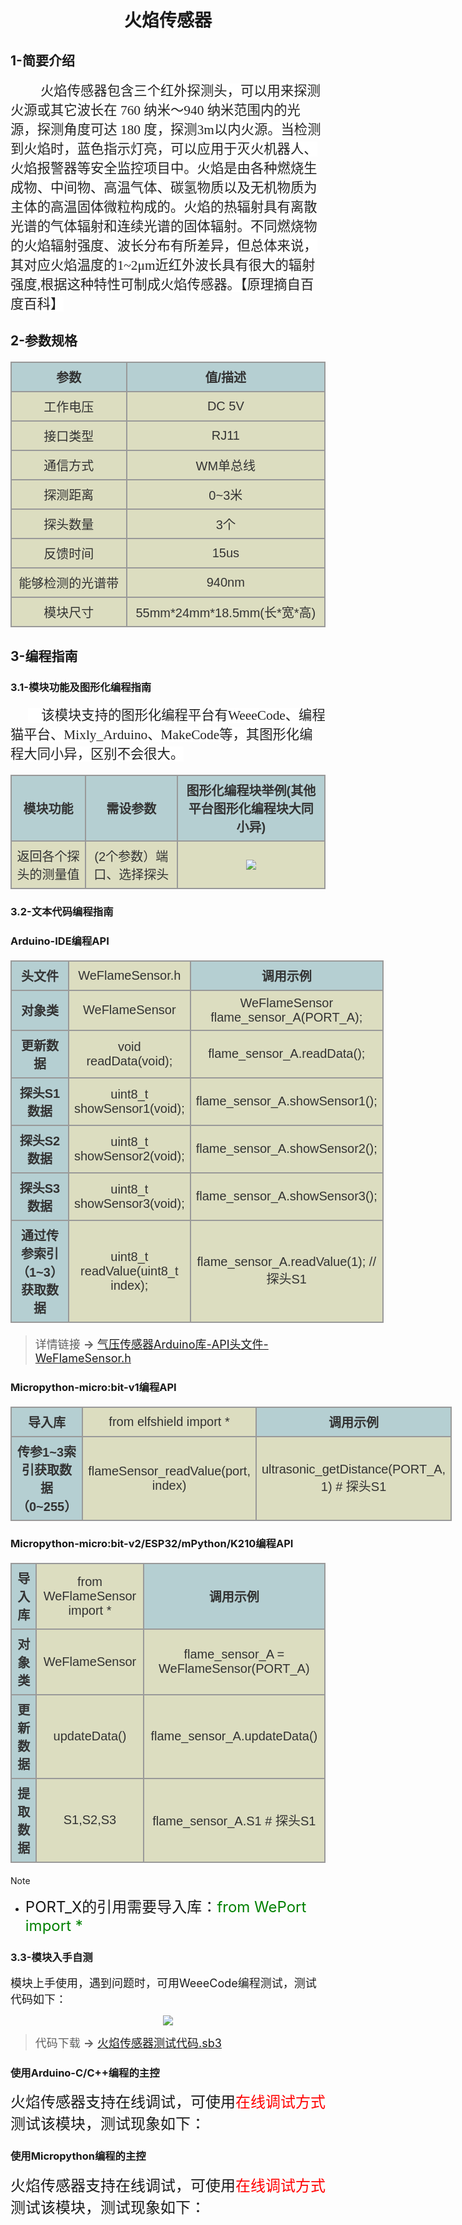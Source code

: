 <div align=center>
<h1 class="text-center">火焰传感器</h1>
</div>

## **1-简要介绍**

<html><body>
<p class=MsoTitle style='text-indent:.5in'><span lang=ZH-CN style='font-size:
16.0pt;font-family:宋体;color:#222222;letter-spacing:0pt;background:white'>火焰传感器包含三个红外探测头，可以用来探测火源或其它波长在</span><span
style='font-size:16.0pt;font-family:宋体;color:#222222;letter-spacing:0pt;
background:white'> 760 <span lang=ZH-CN>纳米～</span>940 <span lang=ZH-CN>纳米范围内的光源，探测角度可达</span>
180 <span lang=ZH-CN>度，探测</span>3m<span lang=ZH-CN>以内火源。当检测到火焰时，蓝色指示灯亮，可以应用于灭火机器人、火焰报警器等安全监控项目中。火焰是由各种燃烧生成物、中间物、高温气体、碳氢物质以及无机物质为主体的高温固体微粒构成的。火焰的热辐射具有离散光谱的气体辐射和连续光谱的固体辐射。不同燃烧物的火焰辐射强度、波长分布有所差异，但总体来说，其对应火焰温度的1~2μm近红外波长具有很大的辐射强度</span>,<span
lang=ZH-CN>根据这种特性可制成火焰传感器。【原理摘自百度百科】</span></span></p>
</body></html>

## **2-参数规格**

<!-- CSS goes in the document HEAD or added to your external stylesheet -->
<style type="text/css">
table.imagetable {
    font-family: verdana,arial,sans-serif;
    font-size:20px;
    color:#333333;
    border-width: 1px;
    border-color: #999999;
    border-collapse: collapse;
}
table.imagetable th {
    background:#b5cfd2 url('cell-blue.jpg');
    border-width: 2px;
    padding: 8px;
    border-style: solid;
    border-color: #999999;
    text-align: center;
}
table.imagetable td {
    background:#dcddc0 url('cell-grey.jpg');
    border-width: 2px;
    padding: 8px;
    border-style: solid;
    border-color: #999999;
    text-align: center;
}
text{
	font-size: 1cm;
	color: #7ec699;
}
</style>

<!-- Table goes in the document BODY -->
<table class="imagetable" style="display: table; text-align: left;">
<tr>
    <th>参数</th><th>值/描述</th>
</tr>
<tr>
    <td>工作电压</td><td>DC 5V</td>
</tr>
<tr>
    <td>接口类型</td><td>RJ11</td>
</tr>
<tr>
    <td>通信方式</td><td>WM单总线</td>
</tr>
<tr>
    <td>探测距离</td><td>0~3米</td>
</tr>
<tr>
    <td>探头数量</td><td>3个</td>
</tr>
<tr>
    <td>反馈时间</td><td>15us</td>
</tr>
<tr>
    <td>能够检测的光谱带</td><td>940nm</td>
</tr>
<tr>
    <td>模块尺寸</td><td>55mm*24mm*18.5mm(长*宽*高)</td>
</tr>
</table>

## **3-编程指南**

### **3.1-模块功能及图形化编程指南**


<p class=MsoNormal style='text-indent:21.0pt'><span style='font-size:16.0pt;
font-family:华文楷体;color:#222222;background:white'>&nbsp;&nbsp;&nbsp; </span><span
lang=ZH-CN style='font-size:16.0pt;font-family:宋体;color:#222222;background:
white'>该模块支持的图形化编程平台有</span><span style='font-size:16.0pt;font-family:宋体;
color:#222222;background:white'>WeeeCode<span lang=ZH-CN>、编程猫平台、</span>Mixly_Arduino<span
lang=ZH-CN>、</span>MakeCode<span lang=ZH-CN>等，其图形化编程大同小异，区别不会很大。</span></span></p>

<table class="imagetable" style="display: table; text-align: left;">
<tr>
    <th>模块功能</th><th>需设参数</th><th>图形化编程块举例(其他平台图形化编程块大同小异)</th>
</tr>
<tr>
    <td>返回各个探头的测量值</td><td>(2个参数）端口、选择探头</td><td><img src="docs\electronic_modules\rj11\flame_sensor\20190517-153038.png"></td>
</tr>
</table>

### **3.2-文本代码编程指南**

<!-- tabs:start -->

### **Arduino-IDE编程API**

<table class="imagetable" style="display: table; text-align: left;">
<tr>
    <th>头文件</th><td>WeFlameSensor.h</th><th>调用示例</th>
</tr>
<tr>
    <th>对象类</th><td>WeFlameSensor</td><td>WeFlameSensor flame_sensor_A(PORT_A);</td>
</tr>
<tr>
    <th>更新数据</th><td>void readData(void);</td><td>flame_sensor_A.readData();</td>
</tr>
<tr>
    <th>探头S1数据</th><td>uint8_t showSensor1(void);</td><td>flame_sensor_A.showSensor1();</td>
</tr>
<tr>
    <th>探头S2数据</th><td>uint8_t showSensor2(void);</td><td>flame_sensor_A.showSensor2();</td>
</tr>
<tr>
    <th>探头S3数据</th><td>uint8_t showSensor3(void);</td><td>flame_sensor_A.showSensor3();</td>
</tr>
<tr>
    <th>通过传参索引（1~3）获取数据</th><td> uint8_t readValue(uint8_t index);</td><td>flame_sensor_A.readValue(1); //探头S1</td>
</tr>
</table>

> <font size=4 >详情链接 **→** [气压传感器Arduino库-API头文件-WeFlameSensor.h](https://github.com/WEEEMAKE/Weeemake_Libraries_for_Arduino/blob/master/Weeemake/src/WeFlameSensor.h)</font>

### **Micropython-micro:bit-v1编程API**

<table class="imagetable" style="display: table; text-align: left;">
<tr>
    <th>导入库</th><td>from elfshield import *</th><th>调用示例</th>
</tr>
<tr>
    <th>传参1~3索引获取数据（0~255）</th><td>flameSensor_readValue(port, index)</td><td>ultrasonic_getDistance(PORT_A, 1)  # 探头S1</td>
</tr>

</table>

### **Micropython-micro:bit-v2/ESP32/mPython/K210编程API**

<table class="imagetable" style="display: table; text-align: left;">
<tr>
    <th>导入库</th><td>from WeFlameSensor import *</th><th>调用示例</th>
</tr>
<tr>
    <th>对象类</th><td>WeFlameSensor</td><td>flame_sensor_A = WeFlameSensor(PORT_A)</td>
</tr>
<tr>
    <th>更新数据</th><td>updateData()</td><td>flame_sensor_A.updateData()</td>
</tr>
<tr>
    <th>提取数据</th><td>S1,S2,S3</td><td>flame_sensor_A.S1  # 探头S1</td>
</tr>
</table>

> [!NOTE]
> - <font size=5 >PORT_X的引用需要导入库：</font><font size=5 color=green >from WePort import *</font>

<!-- tabs:end -->

### **3.3-模块入手自测**

<font size=4 >模块上手使用，遇到问题时，可用WeeeCode编程测试，测试代码如下：</font>

<div align=center>
<img src="docs\electronic_modules\rj11\flame_sensor\20220428110747.png"></img>
</div>

> <font size=4 >代码下载 **→** <a href = "docs\electronic_modules\rj11\flame_sensor\火焰传感器测试代码.sb3">火焰传感器测试代码.sb3</a></font>

<!-- tabs:start -->

### **使用Arduino-C/C++编程的主控**

<font size=5>火焰传感器支持在线调试，可使用<font size=5 color=red>在线调试方式</font>测试该模块，测试现象如下：</font>

### **使用Micropython编程的主控**

<font size=5>火焰传感器支持在线调试，可使用<font size=5 color=red>在线调试方式</font>测试该模块，测试现象如下：</font>

<!-- tabs:end -->